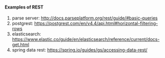 #### Examples of REST 

1. parse server: http://docs.parseplatform.org/rest/guide/#basic-queries
2. postgrest: https://postgrest.com/en/v4.4/api.html#horizontal-filtering-rows
3. elasticsearch: https://www.elastic.co/guide/en/elasticsearch/reference/current/docs-get.html
4. spring data rest: https://spring.io/guides/gs/accessing-data-rest/
